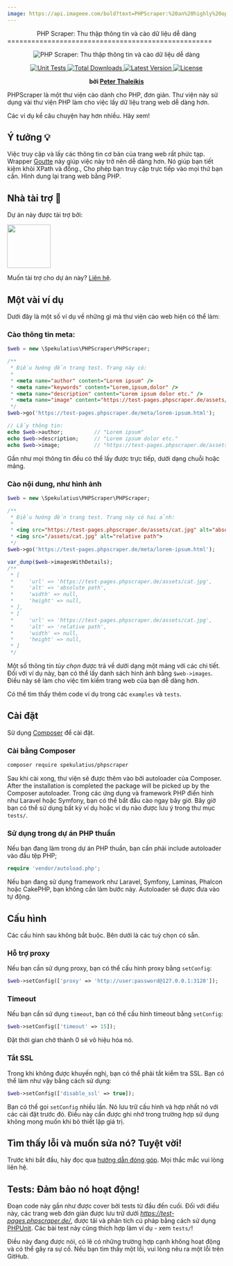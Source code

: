```yaml
---
image: https://api.imageee.com/bold?text=PHPScraper:%20an%20highly%20opinionated%20web-interface&bg_image=https://images.unsplash.com/photo-1542762933-ab3502717ce7
---
```


<center>PHP Scraper: Thu thập thông tin và cào dữ liệu dễ dàng</center>
===================================================

<p align="center">
  <img
    alt="PHP Scraper: Thu thập thông tin và cào dữ liệu dễ dàng"
    src="/logo-light.png"
  />
  <p align="center">
    <a href="https://github.com/spekulatius/PHPScraper/actions/workflows/test.yaml">
      <img src="https://github.com/spekulatius/PHPScraper/actions/workflows/test.yaml/badge.svg" alt="Unit Tests">
    </a>
    <a href="https://packagist.org/packages/spekulatius/PHPScraper">
      <img src="https://poser.pugx.org/spekulatius/PHPScraper/d/total.svg" alt="Total Downloads">
    </a>
    <a href="https://packagist.org/packages/spekulatius/PHPScraper">
      <img src="https://poser.pugx.org/spekulatius/PHPScraper/v/stable.svg" alt="Latest Version">
    </a>
    <a href="https://packagist.org/packages/spekulatius/PHPScraper">
      <img src="https://poser.pugx.org/spekulatius/PHPScraper/license.svg" alt="License">
    </a>
  </p>
  <p align="center">
    <b>bởi <a href="https://peterthaleikis.com?src=phpscraper">Peter Thaleikis</a></b>
  </p>
</p>

PHPScraper là một thư viện cào dành cho PHP, đơn giản. Thư viện này sử dụng vài thư viện PHP làm cho việc lấy dữ liệu trang web dễ dàng hơn.

Các ví dụ kể câu chuyện hay hơn nhiều. Hãy xem!


Ý tưởng 💡️
----------

Việc truy cập và lấy các thông tin cơ bản của trang web rất phức tạp. Wrapper [Goutte](https://github.com/FriendsOfPHP/Goutte) này giúp việc này trở nên dễ dàng hơn. Nó giúp bạn tiết kiệm khỏi XPath và đồng., Cho phép bạn truy cập trực tiếp vào mọi thứ bạn cần. Hình dung lại trang web bằng PHP.


Nhà tài trợ 💪️
-------------

Dự án này được tài trợ bởi:

<a href="https://bringyourownideas.com" target="_blank" rel="noopener noreferrer"><img src="https://bringyourownideas.com/images/byoi-logo.jpg" height="100px"></a>

Muốn tài trợ cho dự án này? [Liên hệ](https://peterthaleikis.com/contact).


Một vài ví dụ
-------------

Dưới đây là một số ví dụ về những gì mà thư viện cào web hiện có thể làm:

### Cào thông tin meta:

```php
$web = new \Spekulatius\PHPScraper\PHPScraper;

/**
 * Điều hướng đến trang test. Trang này có:
 *
 * <meta name="author" content="Lorem ipsum" />
 * <meta name="keywords" content="Lorem,ipsum,dolor" />
 * <meta name="description" content="Lorem ipsum dolor etc." />
 * <meta name="image" content="https://test-pages.phpscraper.de/assets/cat.jpg" />
 */
$web->go('https://test-pages.phpscraper.de/meta/lorem-ipsum.html');

// Lấy thông tin:
echo $web->author;          // "Lorem ipsum"
echo $web->description;     // "Lorem ipsum dolor etc."
echo $web->image;           // "https://test-pages.phpscraper.de/assets/cat.jpg"
```

Gần như mọi thông tin đều có thể lấy được trực tiếp, dưới dạng chuỗi hoặc mảng.


### Cào nội dung, như hình ảnh

```php
$web = new \Spekulatius\PHPScraper\PHPScraper;

/**
 * Điều hướng đến trang test. Trang này có hai ảnh:
 *
 * <img src="https://test-pages.phpscraper.de/assets/cat.jpg" alt="absolute path">
 * <img src="/assets/cat.jpg" alt="relative path">
 */
$web->go('https://test-pages.phpscraper.de/meta/lorem-ipsum.html');

var_dump($web->imagesWithDetails);
/**
 * [
 *     'url' => 'https://test-pages.phpscraper.de/assets/cat.jpg',
 *     'alt' => 'absolute path',
 *     'width' => null,
 *     'height' => null,
 * ],
 * [
 *     'url' => 'https://test-pages.phpscraper.de/assets/cat.jpg',
 *     'alt' => 'relative path',
 *     'width' => null,
 *     'height' => null,
 * ]
 */
```

Một số thông tin *tùy chọn* được trả về dưới dạng một mảng với các chi tiết. Đối với ví dụ này, bạn có thể lấy danh sách hình ảnh bằng `$web->images`. Điều này sẽ làm cho việc tìm kiếm trang web của bạn dễ dàng hơn.

Có thể tìm thấy thêm code ví dụ trong các `examples` và `tests`.


Cài đặt
------------

Sử dụng [Composer](https://getcomposer.org) để cài đặt.

### Cài bằng Composer

```bash
composer require spekulatius/phpscraper
```

Sau khi cài xong, thư viện sẽ được thêm vào bởi autoloader của Composer. 
After the installation is completed the package will be picked up by the Composer autoloader. Trong các ứng dụng và framework PHP điển hình như Laravel hoặc Symfony, bạn có thể bắt đầu cào ngay bây giờ. Bây giờ bạn có thể sử dụng bất kỳ ví dụ hoặc ví dụ nào được lưu ý trong thư mục `tests/`.

### Sử dụng trong dự án PHP thuần

Nếu bạn đang làm trong dự án PHP thuần, bạn cần phải include autoloader vào đầu tệp PHP;

```php
require 'vendor/autoload.php';
```

Nếu bạn đang sử dụng framework như Laravel, Symfony, Laminas, Phalcon hoặc CakePHP, bạn không cần làm bước này. Autoloader sẽ được đưa vào tự động.


Cấu hình
-------------

Các cấu hình sau không bắt buộc. Bên dưới là các tuỳ chọn có sẵn.

### Hỗ trợ proxy

Nếu bạn cần sử dụng proxy, bạn có thể cấu hình proxy bằng `setConfig`:

```php
$web->setConfig(['proxy' => 'http://user:password@127.0.0.1:3128']);
```

### Timeout

Nếu bạn cần sử dụng `timeout`, bạn có thể cấu hình timeout bằng `setConfig`:

```php
$web->setConfig(['timeout' => 15]);
```

Đặt thời gian chờ thành 0 sẽ vô hiệu hóa nó.

### Tắt SSL

Trong khi không được khuyến nghị, bạn có thể phải tắt kiểm tra SSL. Bạn có thể làm như vậy bằng cách sử dụng:

```php
$web->setConfig(['disable_ssl' => true]);
```

Bạn có thể gọi `setConfig` nhiều lần. Nó lưu trữ cấu hình và hợp nhất nó với các cài đặt trước đó. Điều này cần được ghi nhớ trong trường hợp sử dụng không mong muốn khi bỏ thiết lập giá trị.


Tìm thấy lỗi và muốn sửa nó? Tuyệt vời!
----------------------------------

Trước khi bắt đầu, hãy đọc qua [hướng dẫn đóng góp](/vi/contributing.html). Mọi thắc mắc vui lòng liên hệ.


Tests: Đảm bảo nó hoạt động!
----------------------------

Đoạn code này gần như được cover bởi tests từ đầu đến cuối. Đối với điều này, các trang web đơn giản được lưu trữ dưới *https://test-pages.phpscraper.de/*, được tải và phân tích cú pháp bằng cách sử dụng [PHPUnit](https://phpunit.de/). Các bài test này cũng thích hợp làm ví dụ - xem `tests/`!

Điều này đang được nói, có lẽ có những trường hợp cạnh không hoạt động và có thể gây ra sự cố. Nếu bạn tìm thấy một lỗi, vui lòng nêu ra một lỗi trên GitHub.
